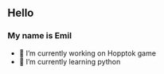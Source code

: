 ## Hello
### My name is Emil

- 🔭 I’m currently working on Hopptok game
- 🌱 I’m currently learning python

  


